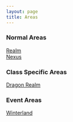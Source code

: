 ```yaml
---
layout: page
title: Areas
---
```


### Normal Areas
[Realm](realm)<br />
[Nexus](nexus)

### Class Specific Areas
[Dragon Realm](dragon_realm)

### Event Areas
[Winterland](winterland)
